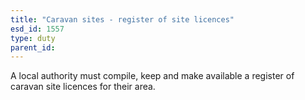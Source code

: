 ```yaml
---
title: "Caravan sites - register of site licences"
esd_id: 1557
type: duty
parent_id:  
---
```


A local authority must compile, keep and make available a register of caravan site licences for their area. 


